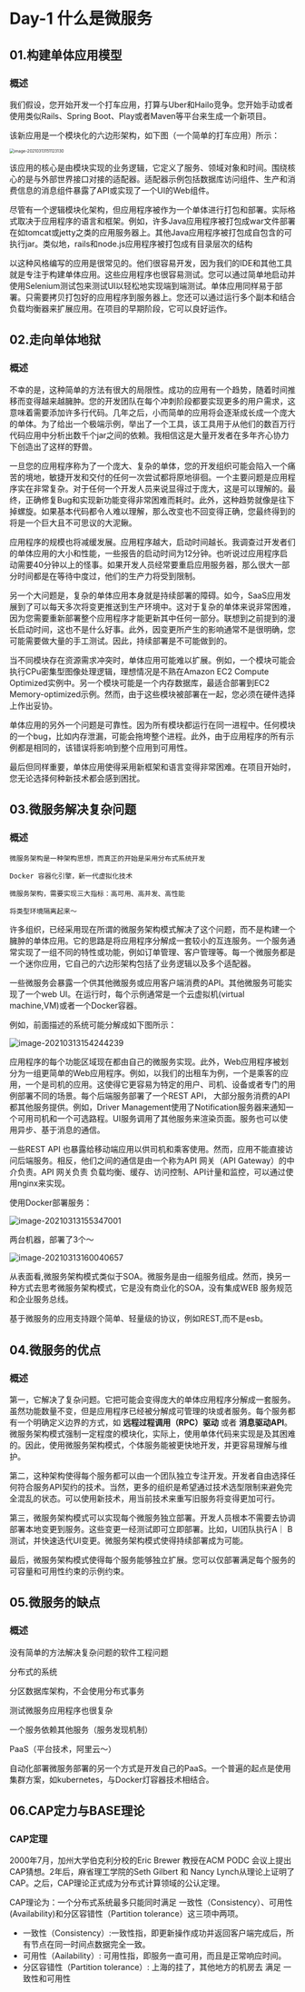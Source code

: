 # Day-1 什么是微服务

## 01.构建单体应用模型

### 概述

我们假设，您开始开发一个打车应用，打算与Uber和Hailo竞争。您开始手动或者使用类似Rails、Spring Boot、Play或者Maven等平台来生成一个新项目。

该新应用是一个模块化的六边形架构，如下图（一个简单的打车应用）所示：

<img src="micro_images/image-20210313151123130.png" alt="image-20210313151123130" style="zoom:50%;" />

该应用的核心是由模块实现的业务逻辑，它定义了服务、领域对象和时间。围绕核心的是与外部世界接口对接的适配器。适配器示例包括数据库访问组件、生产和消费信息的消息组件暴露了API或实现了一个UI的Web组件。

尽管有一个逻辑模块化架构，但应用程序被作为一个单体进行打包和部署。实际格式取决于应用程序的语言和框架。例如，许多Java应用程序被打包成war文件部署在如tomcat或jetty之类的应用服务器上。其他Java应用程序被打包成自包含的可执行jar。类似地，rails和node.js应用程序被打包成有目录层次的结构

以这种风格编写的应用是很常见的。他们很容易开发，因为我们的IDE和其他工具就是专注于构建单体应用。这些应用程序也很容易测试。您可以通过简单地启动并使用Selenium测试包来测试UI以轻松地实现端到端测试。单体应用同样易于部署。只需要拷贝打包好的应用程序到服务器上。您还可以通过运行多个副本和结合负载均衡器来扩展应用。在项目的早期阶段，它可以良好运作。



## 02.走向单体地狱

### 概述

不幸的是，这种简单的方法有很大的局限性。成功的应用有一个趋势，随着时间推移而变得越来越臃肿。您的开发团队在每个冲刺阶段都要实现更多的用户需求，这意味着需要添加许多行代码。几年之后，小而简单的应用将会逐渐成长成一个庞大的单体。为了给出一个极端示例，举出了一个工具，该工具用于从他们的数百万行代码应用中分析出数千个jar之间的依赖。我相信这是大量开发者在多年齐心协力下创造出了这样的野兽。

一旦您的应用程序称为了一个庞大、复杂的单体，您的开发组织可能会陷入一个痛苦的境地，敏捷开发和交付的任何一次尝试都将原地徘徊。一个主要问题是应用程序实在非常复杂。对于任何一个开发人员来说显得过于庞大，这是可以理解的。最终，正确修复Bug和实现新功能变得非常困难而耗时。此外，这种趋势就像是往下掉螺旋。如果基本代码都令人难以理解，那么改变也不回变得正确，您最终得到的将是一个巨大且不可思议的大泥鳅。

应用程序的规模也将减缓发展。应用程序越大，启动时间越长。我调查过开发者们的单体应用的大小和性能，一些报告的启动时间为12分钟。也听说过应用程序启动需要40分钟以上的怪事。如果开发人员经常要重启应用服务器，那么很大一部分时间都是在等待中度过，他们的生产力将受到限制。

另一个大问题是，复杂的单体应用本身就是持续部署的障碍。如今，SaaS应用发展到了可以每天多次将变更推送到生产环境中。这对于复杂的单体来说非常困难，因为您需要重新部署整个应用程序才能更新其中任何一部分。联想到之前提到的漫长启动时间，这也不是什么好事。此外，因变更所产生的影响通常不是很明确，您可能需要做大量的手工测试。因此，持续部署是不可能做到的。

当不同模块存在资源需求冲突时，单体应用可能难以扩展。例如，一个模块可能会执行CPu密集型图像处理逻辑，理想情况是不熟在Amazon EC2 Compute Optimized实例中。另一个模块可能是一个内存数据库，最适合部署到EC2 Memory-optimized示例。然而，由于这些模块被部署在一起，您必须在硬件选择上作出妥协。

 单体应用的另外一个问题是可靠性。因为所有模块都运行在同一进程中。任何模块的一个bug，比如内存泄漏，可能会拖垮整个进程。此外，由于应用程序的所有示例都是相同的，该错误将影响到整个应用到可用性。

最后但同样重要，单体应用使得采用新框架和语言变得非常困难。在项目开始时，您无论选择何种新技术都会感到困扰。

## 03.微服务解决复杂问题

### 概述

`微服务架构是一种架构思想，而真正的开始是采用分布式系统开发`

`Docker 容器化引擎，新一代虚拟化技术`

`微服务架构，需要实现三大指标：高可用、高并发、高性能`

`将类型环境隔离起来～`

许多组织，已经采用现在所谓的微服务架构模式解决了这个问题，而不是构建一个臃肿的单体应用。它的思路是将应用程序分解成一套较小的互连服务。一个服务通常实现了一组不同的特性或功能，例如订单管理、客户管理等。每一个微服务都是一个迷你应用，它自己的六边形架构包括了业务逻辑以及多个适配器。

一些微服务会暴露一个供其他微服务或应用客户端消费的API。其他微服务可能实现了一个web UI。在运行时，每个示例通常是一个云虚拟机(virtual machine,VM)或者一个Docker容器。

例如，前面描述的系统可能分解成如下图所示：

![image-20210313154244239](micro_images/image-20210313154244239.png)

应用程序的每个功能区域现在都由自己的微服务实现。此外，Web应用程序被划分为一组更简单的Web应用程序。例如，以我们的出租车为例，一个是乘客的应用，一个是司机的应用。这使得它更容易为特定的用户、司机、设备或者专门的用例部署不同的场景。每个后端服务部署了一个REST API， 大部分服务消费的API都其他服务提供。例如，Driver Management使用了Notification服务器来通知一个可用司机和一个可选路程。UI服务调用了其他服务来渲染页面。服务也可以使用异步、基于消息的通信。

一些REST API 也暴露给移动端应用以供司机和乘客使用。然而，应用不能直接访问后端服务。相反，他们之间的通信是由一个称为API 网关（API Gateway）的中介负责。API 网关负责 负载均衡、缓存、访问控制、API计量和监控，可以通过使用nginx来实现。

使用Docker部署服务：

![image-20210313155347001](micro_images/image-20210313155347001.png)

两台机器，部署了3个～

  ![image-20210313160040657](micro_images/image-20210313160040657.png)

从表面看,微服务架构模式类似于SOA。微服务是由一组服务组成。然而，换另一种方式去思考微服务架构模式，它是没有商业化的SOA，没有集成WEB 服务规范和企业服务总线。

基于微服务的应用支持跟个简单、轻量级的协议，例如REST,而不是esb。

## 04.微服务的优点

### 概述

第一，它解决了复杂问题。它把可能会变得庞大的单体应用程序分解成一套服务。虽然功能数量不变，但是应用程序已经被分解成可管理的块或者服务。每个服务都有一个明确定义边界的方式，如 **远程过程调用（RPC）驱动** 或者 **消息驱动API**。 微服务架构模式强制一定程度的模块化，实际上，使用单体代码来实现是及其困难的。因此，使用微服务架构模式，个体服务能被更快地开发，并更容易理解与维护。

第二，这种架构使得每个服务都可以由一个团队独立专注开发。开发者自由选择任何符合服务API契约的技术。当然，更多的组织是希望通过技术选型限制来避免完全混乱的状态。可以使用新技术，用当前技术来重写旧服务将变得更加可行。

第三，微服务架构模式可以实现每个微服务独立部署。开发人员根本不需要去协调部署本地变更到服务。这些变更一经测试即可立即部署。比如，UI团队执行A｜ B测试，并快速迭代UI变更。微服务架构模式使得持续部署成为可能。

最后，微服务架构模式使得每个服务能够独立扩展。您可以仅部署满足每个服务的可容量和可用性约束的示例约束。





## 05.微服务的缺点

### 概述

没有简单的方法解决复杂问题的软件工程问题

分布式的系统

分区数据库架构，不会使用分布式事务

测试微服务应用程序也很复杂

一个服务依赖其他服务（服务发现机制）

PaaS（平台技术，阿里云～）

自动化部署微服务部署的另一个方式是开发自己的PaaS。一个普遍的起点是使用集群方案，如kubernetes，与Docker灯容器技术相结合。



## 06.CAP定力与BASE理论

### CAP定理

2000年7月，加州大学伯克利分校的Eric Brewer 教授在ACM PODC 会议上提出CAP猜想。2年后，麻省理工学院的Seth Gilbert 和 Nancy Lynch从理论上证明了CAP。之后，CAP理论正式成为分布式计算领域的公认定理。

CAP理论为：一个分布式系统最多只能同时满足 一致性（Consistency）、可用性(Availability)和分区容错性（Partition tolerance）这三项中两项。

- 一致性（Consistency）:一致性指，即更新操作成功并返回客户端完成后，所有节点在同一时间点数据完全一致。
- 可用性（Aailability）: 可用性指，即服务一直可用，而且是正常响应时间。
- 分区容错性（Partition tolerance）: 上海的挂了，其他地方的机房去 满足 一致性和可用性 